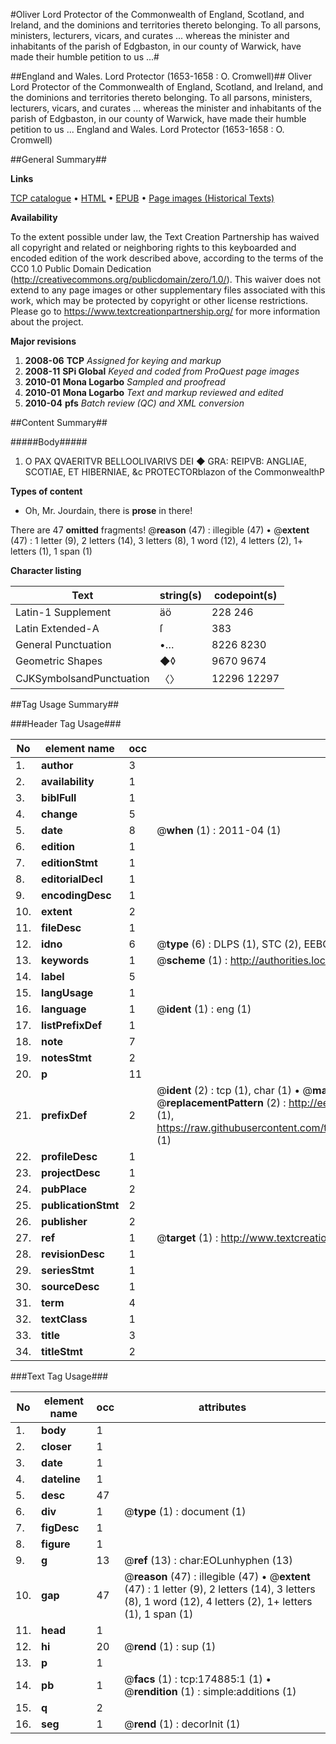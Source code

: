 #Oliver Lord Protector of the Commonwealth of England, Scotland, and Ireland, and the dominions and territories thereto belonging. To all parsons, ministers, lecturers, vicars, and curates ... whereas the minister and inhabitants of the parish of Edgbaston, in our county of Warwick, have made their humble petition to us ...#

##England and Wales. Lord Protector (1653-1658 : O. Cromwell)##
Oliver Lord Protector of the Commonwealth of England, Scotland, and Ireland, and the dominions and territories thereto belonging. To all parsons, ministers, lecturers, vicars, and curates ... whereas the minister and inhabitants of the parish of Edgbaston, in our county of Warwick, have made their humble petition to us ...
England and Wales. Lord Protector (1653-1658 : O. Cromwell)

##General Summary##

**Links**

[TCP catalogue](http://www.ota.ox.ac.uk/tcp/)  • 
[HTML](http://tei.it.ox.ac.uk/tcp/Texts-HTML/free/B02/B02501.html)  • 
[EPUB](http://tei.it.ox.ac.uk/tcp/Texts-EPUB/free/B02/B02501.epub) • 
[Page images (Historical Texts)](https://historicaltexts.jisc.ac.uk/eebo-51784470e)

**Availability**

To the extent possible under law, the Text Creation Partnership has waived all copyright and related or neighboring rights to this keyboarded and encoded edition of the work described above, according to the terms of the CC0 1.0 Public Domain Dedication (http://creativecommons.org/publicdomain/zero/1.0/). This waiver does not extend to any page images or other supplementary files associated with this work, which may be protected by copyright or other license restrictions. Please go to https://www.textcreationpartnership.org/ for more information about the project.

**Major revisions**

1. __2008-06__ __TCP__ *Assigned for keying and markup*
1. __2008-11__ __SPi Global__ *Keyed and coded from ProQuest page images*
1. __2010-01__ __Mona Logarbo__ *Sampled and proofread*
1. __2010-01__ __Mona Logarbo__ *Text and markup reviewed and edited*
1. __2010-04__ __pfs__ *Batch review (QC) and XML conversion*

##Content Summary##

#####Body#####

1. O PAX QVAERITVR BELLOOLIVARIVS DEI ◆ GRA: REIPVB: ANGLIAE, SCOTIAE, ET HIBERNIAE, &c PROTECTORblazon of the CommonwealthP

**Types of content**

  * Oh, Mr. Jourdain, there is **prose** in there!

There are 47 **omitted** fragments! 
 @__reason__ (47) : illegible (47)  •  @__extent__ (47) : 1 letter (9), 2 letters (14), 3 letters (8), 1 word (12), 4 letters (2), 1+ letters (1), 1 span (1)

**Character listing**


|Text|string(s)|codepoint(s)|
|---|---|---|
|Latin-1 Supplement|äö|228 246|
|Latin Extended-A|ſ|383|
|General Punctuation|•…|8226 8230|
|Geometric Shapes|◆◊|9670 9674|
|CJKSymbolsandPunctuation|〈〉|12296 12297|

##Tag Usage Summary##

###Header Tag Usage###

|No|element name|occ|attributes|
|---|---|---|---|
|1.|__author__|3||
|2.|__availability__|1||
|3.|__biblFull__|1||
|4.|__change__|5||
|5.|__date__|8| @__when__ (1) : 2011-04 (1)|
|6.|__edition__|1||
|7.|__editionStmt__|1||
|8.|__editorialDecl__|1||
|9.|__encodingDesc__|1||
|10.|__extent__|2||
|11.|__fileDesc__|1||
|12.|__idno__|6| @__type__ (6) : DLPS (1), STC (2), EEBO-CITATION (1), OCLC (1), VID (1)|
|13.|__keywords__|1| @__scheme__ (1) : http://authorities.loc.gov/ (1)|
|14.|__label__|5||
|15.|__langUsage__|1||
|16.|__language__|1| @__ident__ (1) : eng (1)|
|17.|__listPrefixDef__|1||
|18.|__note__|7||
|19.|__notesStmt__|2||
|20.|__p__|11||
|21.|__prefixDef__|2| @__ident__ (2) : tcp (1), char (1)  •  @__matchPattern__ (2) : ([0-9\-]+):([0-9IVX]+) (1), (.+) (1)  •  @__replacementPattern__ (2) : http://eebo.chadwyck.com/downloadtiff?vid=$1&page=$2 (1), https://raw.githubusercontent.com/textcreationpartnership/Texts/master/tcpchars.xml#$1 (1)|
|22.|__profileDesc__|1||
|23.|__projectDesc__|1||
|24.|__pubPlace__|2||
|25.|__publicationStmt__|2||
|26.|__publisher__|2||
|27.|__ref__|1| @__target__ (1) : http://www.textcreationpartnership.org/docs/. (1)|
|28.|__revisionDesc__|1||
|29.|__seriesStmt__|1||
|30.|__sourceDesc__|1||
|31.|__term__|4||
|32.|__textClass__|1||
|33.|__title__|3||
|34.|__titleStmt__|2||


###Text Tag Usage###

|No|element name|occ|attributes|
|---|---|---|---|
|1.|__body__|1||
|2.|__closer__|1||
|3.|__date__|1||
|4.|__dateline__|1||
|5.|__desc__|47||
|6.|__div__|1| @__type__ (1) : document (1)|
|7.|__figDesc__|1||
|8.|__figure__|1||
|9.|__g__|13| @__ref__ (13) : char:EOLunhyphen (13)|
|10.|__gap__|47| @__reason__ (47) : illegible (47)  •  @__extent__ (47) : 1 letter (9), 2 letters (14), 3 letters (8), 1 word (12), 4 letters (2), 1+ letters (1), 1 span (1)|
|11.|__head__|1||
|12.|__hi__|20| @__rend__ (1) : sup (1)|
|13.|__p__|1||
|14.|__pb__|1| @__facs__ (1) : tcp:174885:1 (1)  •  @__rendition__ (1) : simple:additions (1)|
|15.|__q__|2||
|16.|__seg__|1| @__rend__ (1) : decorInit (1)|
